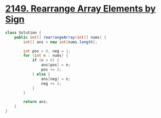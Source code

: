 # [2149. Rearrange Array Elements by Sign](https://leetcode.com/problems/rearrange-array-elements-by-sign/)

```java
class Solution {
    public int[] rearrangeArray(int[] nums) {
        int[] ans = new int[nums.length];

        int pos = 0, neg = 1;
        for (int n : nums) {
            if (n > 0) {
                ans[pos] = n;
                pos += 2;
            } else {
                ans[neg] = n;
                neg += 2;
            }
        }

        return ans;
    }
}
```

